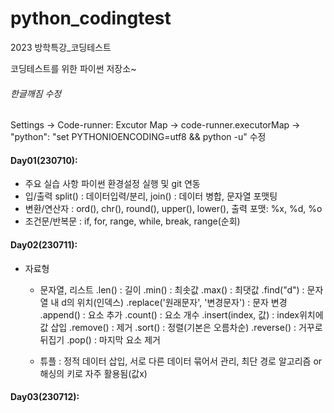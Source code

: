 # python_codingtest

2023 방학특강\_코딩테스트

코딩테스트를 위한 파이썬 저장소~

###### 한글깨짐 수정

Settings -> Code-runner: Excutor Map -> code-runner.executorMap -> "python": "set PYTHONIOENCODING=utf8 && python -u" 수정

#### Day01(230710):

- 주요 실습 사항 파이썬 환경설정 실행 및 git 연동
- 입/출력 split() : 데이터입력/분리, join() : 데이터 병합, 문자열 포맷팅
- 변환/연산자 : ord(), chr(), round(), upper(), lower(), 출력 포맷: %x, %d, %o
- 조건문/반복문 : if, for, range, while, break, range(순회)

#### Day02(230711):

- 자료형

  - 문자열, 리스트
    .len() : 길이
    .min() : 최솟값
    .max() : 최댓값
    .find("d") : 문자열 내 d의 위치(인덱스)
    .replace('원래문자', '변경문자') : 문자 변경
    .append() : 요소 추가
    .count() : 요소 개수
    .insert(index, 값) : index위치에 값 삽입
    .remove() : 제거
    .sort() : 정렬(기본은 오름차순)
    .reverse() : 거꾸로 뒤집기
    .pop() : 마지막 요소 제거

  - 튜플 : 정적 데이터 삽입, 서로 다른 데이터 묶어서 관리, 최단 경로 알고리즘 or 해싱의 키로 자주 활용됨(값x)

#### Day03(230712):
